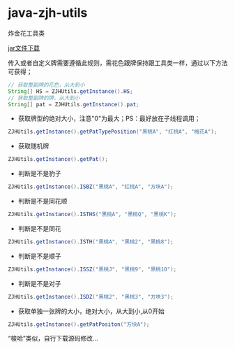 # java-zjh-utils

炸金花工具类

[jar文件下载](https://github.com/wdh-1025/java-zjh-utils/raw/master/jar/zjh.0.0.1.jar)

传入或者自定义牌需要遵循此规则，需花色跟牌保持跟工具类一样，通过以下方法可获得；
``` java
// 获取整副牌的花色，从大到小
String[] HS = ZJHUtils.getInstance().HS;
// 获取整副牌的牌，从大到小
String[] pat = ZJHUtils.getInstance().pat;
```
* 获取牌型的绝对大小，注意"0"为最大；PS：最好放在子线程调用；
``` java
ZJHUtils.getInstance().getPatTypePosition("黑桃A", "红桃A", "梅花A");
```
* 获取随机牌
``` java
ZJHUtils.getInstance().getPat();
```
* 判断是不是豹子
``` java
ZJHUtils.getInstance().ISBZ("黑桃A", "红桃A", "方块A");
```
* 判断是不是同花顺
``` java
ZJHUtils.getInstance().ISTHS("黑桃A", "黑桃Q", "黑桃K");
```
* 判断是不是同花
``` java
ZJHUtils.getInstance().ISTH("黑桃A", "黑桃2", "黑桃8");
```
* 判断是不是顺子
``` java
ZJHUtils.getInstance().ISSZ("黑桃J", "黑桃9", "黑桃10");
```
* 判断是不是对子
``` java
ZJHUtils.getInstance().ISDZ("黑桃2", "黑桃3", "方块3");
```
* 获取单独一张牌的大小，绝对大小，从大到小,从0开始
``` java
ZJHUtils.getInstance().getPatPositon("方块A");
```
“梭哈”类似，自行下载源码修改...
